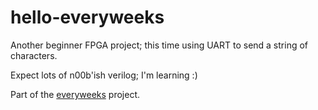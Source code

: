 # hello-everyweeks
Another beginner FPGA project; this time using UART to send a string of characters.

Expect lots of n00b'ish verilog; I'm learning :)

Part of the [everyweeks](https://everyweeks.com/entry/563707dd5a7d441224b61f2b) project.
